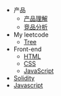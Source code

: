 <!-- docs/_sidebar.md -->

- 产品
	- [产品理解](pm/product_understanding/)
	- [竞品分析](pm/product_analysis/)
- My leetcode
	- [Tree](leetcode/tree/)
- Front-end
	- [HTML](front-end/html/)
	- [CSS](front-end/css/)
	- [JavaScript](front-end/javascript/)
- [Solidity](solidity/)
- [Javascript](javascript/)


